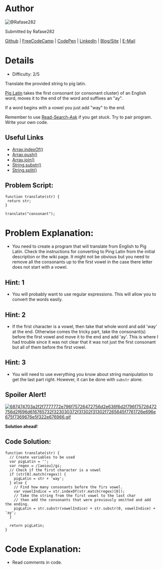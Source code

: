 # Author
![@Rafase282](https://avatars0.githubusercontent.com/Rafase282?&s=128)

Submitted by Rafase282

[Github](https://github.com/Rafase282) | [FreeCodeCamp](http://www.freecodecamp.com/rafase282) | [CodePen](http://codepen.io/Rafase282/) | [LinkedIn](https://www.linkedin.com/in/rafase282) | [Blog/Site](https://rafase282.wordpress.com/) | [E-Mail](mailto:rafase282@gmail.com)

# Details
- Difficulty: 2/5

Translate the provided string to pig latin.

[Pig Latin](http://en.wikipedia.org/wiki/Pig_Latin) takes the first consonant (or consonant cluster) of an English word, moves it to the end of the word and suffixes an "ay".

If a word begins with a vowel you just add "way" to the end.

Remember to use [ Read-Search-Ask](http://github.com/FreeCodeCamp/freecodecamp/wiki/How-to-get-help-when-you-get-stuck) if you get stuck. Try to pair program. Write your own code.

## Useful Links
- [Array.indexOf()](https://developer.mozilla.org/en-US/docs/Web/JavaScript/Reference/Global_Objects/Array/indexOf)
- [Array.push()](https://developer.mozilla.org/en-US/docs/Web/JavaScript/Reference/Global_Objects/Array/push)
- [Array.join()](https://developer.mozilla.org/en-US/docs/Web/JavaScript/Reference/Global_Objects/Array/join)
- [String.substr()](https://developer.mozilla.org/en-US/docs/Web/JavaScript/Reference/Global_Objects/String/substr)
- [String.split()](https://developer.mozilla.org/en-US/docs/Web/JavaScript/Reference/Global_Objects/String/split)

## Problem Script:

```
function translate(str) {
 return str;
}

translate("consonant");
```

# Problem Explanation:
- You need to create a program that will translate from English to Pig Latin. Check the instructions for converting to Ping Latin from the initial description or the wiki page. It might not be obvious but you need to remove all the consonants up to the first vowel in the case there letter does not start with a vowel.

## Hint: 1
- You will probably want to use regular expressions. This will allow you to convert the words easily.

## Hint: 2
- If the first character is a vowel, then take that whole word and add 'way' at the end. Otherwise comes the tricky part, take the consonant(s) before the first vowel and move it to the end and add 'ay'. This is where I had trouble since it was not clear that it was not just the first consonant but all of them before the first vowel.

## Hint: 3
- You will need to use everything you know about string manipulation to get the last part right. However, it can be done with `substr` alone.

## Spoiler Alert!
[![687474703a2f2f7777772e796f75726472756d2e636f6d2f796f75726472756d2f696d616765732f323030372f31302f31302f7265645f7761726e696e675f7369676e5f322e676966.gif](https://files.gitter.im/FreeCodeCamp/Wiki/nlOm/thumb/687474703a2f2f7777772e796f75726472756d2e636f6d2f796f75726472756d2f696d616765732f323030372f31302f31302f7265645f7761726e696e675f7369676e5f322e676966.gif)](https://files.gitter.im/FreeCodeCamp/Wiki/nlOm/687474703a2f2f7777772e796f75726472756d2e636f6d2f796f75726472756d2f696d616765732f323030372f31302f31302f7265645f7761726e696e675f7369676e5f322e676966.gif)

**Solution ahead!**

## Code Solution:

```
function translate(str) {
  // Create variables to be used
  var pigLatin = '';
  var regex = /[aeiou]/gi;
  // Check if the first character is a vowel
  if (str[0].match(regex)) {
    pigLatin = str + 'way';
  } else {
    // Find how many consonants before the firs vowel.
    var vowelIndice = str.indexOf(str.match(regex)[0]);
    // Take the string from the first vowel to the last char
    // then add the consonants that were previously omitted and add the ending.
    pigLatin = str.substr(vowelIndice) + str.substr(0, vowelIndice) + 'ay';
  }

  return pigLatin;
}
```

# Code Explanation:
- Read comments in code.
